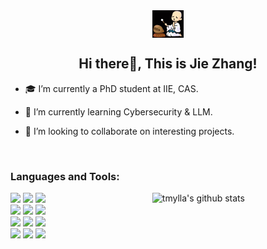 <div align="center">
<img src="https://raw.githubusercontent.com/tmylla/tmylla/refs/heads/main/knock-wooden-fish-recite-scripture.gif" align="center" style="width: 10%" />
</div>  
  

## <div align="center">Hi there👋, This is Jie Zhang!</div>  
  

- 🎓 I’m currently a PhD student at IIE, CAS.
  
- 🔑 I’m currently learning Cybersecurity & LLM.
  
- 👑 I’m looking to collaborate on interesting projects.

<br />

<!--
<table>
<tr>
  <td valign="top" width="50%">

### 🛠 My Skill Set
---
<div align="center">
  <a href="https://www.python.org/" target="_blank"><img src="https://profilinator.rishav.dev/skills-assets/python-original.svg" alt="Python" height="50"/></a>
  <a href="https://www.r-project.org/" target="_blank"><img src="https://profilinator.rishav.dev/skills-assets/r.svg" alt="R" height="50"/></a>
  <a href="https://www.cprogramming.com/" target="_blank"><img src="https://profilinator.rishav.dev/skills-assets/c-original.svg" alt="C" height="50"/></a>
  <a href="https://en.wikipedia.org/wiki/HTML5" target="_blank"><img src="https://profilinator.rishav.dev/skills-assets/html5-original-wordmark.svg" alt="HTML5" height="50"/></a>
  <a href="https://www.mysql.com/" target="_blank"><img src="https://profilinator.rishav.dev/skills-assets/mysql-original-wordmark.svg" alt="MySQL" height="50"/></a>
  <a href="https://graphql.org/" target="_blank"><img src="https://profilinator.rishav.dev/skills-assets/graphql.png" alt="GraphQL" height="50"/></a>
  <br />
  <a href="https://www.docker.com/" target="_blank"><img src="https://profilinator.rishav.dev/skills-assets/docker-original-wordmark.svg" alt="Docker" height="50"/></a>
  <a href="https://www.linux.org/" target="_blank"><img src="https://profilinator.rishav.dev/skills-assets/linux-original.svg" alt="Linux" height="50"/></a>
  <a href="https://github.com/" target="_blank"><img src="https://profilinator.rishav.dev/skills-assets/git-scm-icon.svg" alt="Git" height="50"/></a>
</div>

  </td>
  <td valign="top" width="50%">

### Github Stats
---
<div align="center">
  <img src="https://github-readme-stats.vercel.app/api?username=tmylla&show_icons=true&count_private=true&hide_border=true" align="center" />
</div>

  </td>
</tr>
</table>
-->

### Languages and Tools:

<p>
    <img width="55%" align="right" alt="tmylla's github stats" src="https://github-readme-stats.vercel.app/api?username=tmylla&show_icons=true&hide_border=true"/>

  <!-- Your languages and tools. Be careful with the alignment. 
  You can use this sites to get logos: https://www.vectorlogo.zone or https://simpleicons.org/
  -->
  
  <code><img width="10%" src="https://www.vectorlogo.zone/logos/python/python-ar21.svg"></code>
  <code><img width="10%" src="https://www.vectorlogo.zone/logos/numpy/numpy-ar21.svg"></code>
  <code><img width="10%" src="https://www.vectorlogo.zone/logos/pytorch/pytorch-ar21.svg"></code>
  <br />
  <code><img width="10%" src="https://www.vectorlogo.zone/logos/tensorflow/tensorflow-ar21.svg"></code>
  <code><img width="10%" src="https://www.vectorlogo.zone/logos/jupyter/jupyter-ar21.svg"></code>
  <code><img width="10%" src="https://www.vectorlogo.zone/logos/json/json-ar21.svg"></code>
  <br />
  <code><img width="10%" src="https://www.vectorlogo.zone/logos/mysql/mysql-ar21.svg"></code>
  <code><img width="10%" src="https://www.vectorlogo.zone/logos/google_cloud/google_cloud-ar21.svg"></code>
  <code><img width="10%" src="https://www.vectorlogo.zone/logos/docker/docker-ar21.svg"></code>
  <br />
  <code><img width="10%" src="https://www.vectorlogo.zone/logos/git-scm/git-scm-ar21.svg"></code>
  <code><img width="10%" src="https://www.vectorlogo.zone/logos/github/github-ar21.svg"></code>
  <code><img width="10%" src="https://www.vectorlogo.zone/logos/visualstudio_code/visualstudio_code-ar21.svg"></code>
  
  <!-- 
  [![Top Langs](https://github-readme-stats.vercel.app/api/top-langs/?username=tmylla&hide=jupyter%20notebook&show_icons=true&layout=compact&hide_border=true)](https://github.com/anuraghazra/github-readme-stats)
  -->


</p>
